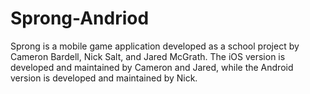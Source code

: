 # Sprong-Andriod
Sprong is a mobile game application developed as a school project by Cameron Bardell, Nick Salt, and Jared McGrath. The iOS version is developed and maintained by Cameron and Jared, while the Android version is developed and maintained by Nick.
